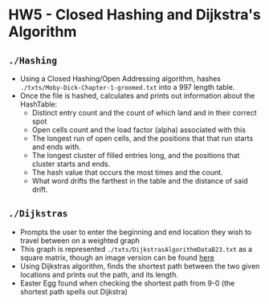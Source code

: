 # HW5 - Closed Hashing and Dijkstra's Algorithm

## `./Hashing`
- Using a Closed Hashing/Open Addressing algorithm, hashes `./txts/Moby-Dick-Chapter-1-groomed.txt` into a 997 length table.
- Once the file is hashed, calculates and prints out information about the HashTable:
    - Distinct entry count and the count of which land and in their correct spot
    - Open cells count and the load factor (alpha) associated with this
    - The longest run of open cells, and the positions that that run starts and ends with.
    - The longest cluster of filled entries long, and the positions that cluster starts and ends.
    - The hash value that occurs the most times and the count.
    - What word drifts the farthest in the table and the distance of said drift.

## `./Dijkstras`
- Prompts the user to enter the beginning and end location they wish to travel between on a weighted graph
- This graph is represented `./txts/DijkstrasAlgorithmDataB23.txt` as a square matrix, though an image version can be found [here](https://imgur.com/a/x91fwL0)
- Using Dijkstras algorithm, finds the shortest path between the two given locations and prints out the path, and its length.
- Easter Egg found when checking the shortest path from 9-0 (the shortest path spells out Dijkstra)